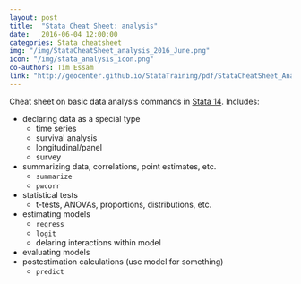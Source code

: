 ```yaml
---
layout: post
title:  "Stata Cheat Sheet: analysis"
date:   2016-06-04 12:00:00
categories: Stata cheatsheet
img: "/img/StataCheatSheet_analysis_2016_June.png"
icon: "/img/stata_analysis_icon.png"
co-authors: Tim Essam
link: "http://geocenter.github.io/StataTraining/pdf/StataCheatSheet_Analysis.pdf"
---
```


Cheat sheet on basic data analysis commands in [Stata 14](http://www.stata.com).  Includes:

* declaring data as a special type
  * time series
  * survival analysis
  * longitudinal/panel
  * survey
* summarizing data, correlations, point estimates, etc.
  * `summarize`
  * `pwcorr`
* statistical tests
  * t-tests, ANOVAs, proportions, distributions, etc.
* estimating models
  * `regress`
  * `logit`
  * delaring interactions within model
* evaluating models
* postestimation calculations (use model for something)
  * `predict`
